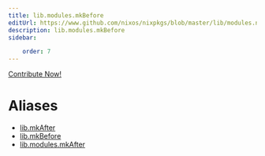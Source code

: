 ```yaml
---
title: lib.modules.mkBefore
editUrl: https://www.github.com/nixos/nixpkgs/blob/master/lib/modules.nix#L1042C23
description: lib.modules.mkBefore
sidebar:

    order: 7
---
```


<a href="https://www.github.com/nixos/nixpkgs/blob/master/lib/modules.nix#L1042C23">Contribute Now!</a>


# Aliases

- [lib.mkAfter](/reference/libmkAfter)
- [lib.mkBefore](/reference/libmkBefore)
- [lib.modules.mkAfter](/reference/libmodules.mkAfter)


